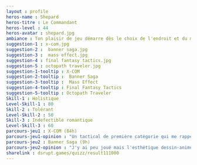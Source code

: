```yaml
---
layout : profile
heros-name : Shepard
heros-titre : Le Commandant
heros-level : 44
heros-avatar : shepard.jpg
ambiance : Ton plaisir de jeu démarre dès le choix de l'endroit et du moment de jeu, de la qualité de l'écran et même du goût du café que tu boiras pendant le début du rituel sacré.
suggestion-1 : x-com.jpg
suggestion-2 :  banner saga.jpg
suggestion-3 :  mass effect.jpg
suggestion-4 : final fantasy tactics.jpg
suggestion-5 : octopath traveler.jpg
suggestion-1-tooltip : X-COM
suggestion-2-tooltip :  Banner Saga
suggestion-3-tooltip :  Mass Effect
suggestion-4-tooltip : Final Fantasy Tactics
suggestion-5-tooltip : Octopath Traveler
Skill-1 : Holistique
Level-Skill-1 : 80
Skill-2 : Tolérant
Level-Skill-2 : 50
Skill-3 : Indefectible romantique
Level-Skill-3 : 60
parcours-jeu1 : X-COM (84h)
parcours-jeu1-opinion : "Un tactical de première catégorie qui me rappelle beaucoup les échecs. Le jeu est plutôt difficile mais passé l'apprentissage c'est vraiment un régal. J'ai terminé le jeu en mode ironman et c'est un de mes meilleurs souvenirs de vacances."
parcours-jeu2 : Banner Saga (9h)
parcours-jeu2-opinion : "J'y ai peu joué mais l'esthétique dessin-animé m'a vraiment tout de suite accroché. Je n'ai joué qu'au premier parce que ça devient vite répétitif."
sharelink : dsrupt.games/quizz/result111000
---
```

